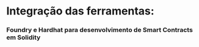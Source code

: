 # Integração das ferramentas:
### Foundry e Hardhat para desenvolvimento de Smart Contracts em Solidity
